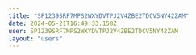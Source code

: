 ```yaml
---
title: "SP1239SRF7MPS2WXYDVTPJ2V4ZBE2TDCV5NY42ZAM"
date: 2024-05-21T16:49:33.158Z
user: SP1239SRF7MPS2WXYDVTPJ2V4ZBE2TDCV5NY42ZAM
layout: "users"
---
```

    